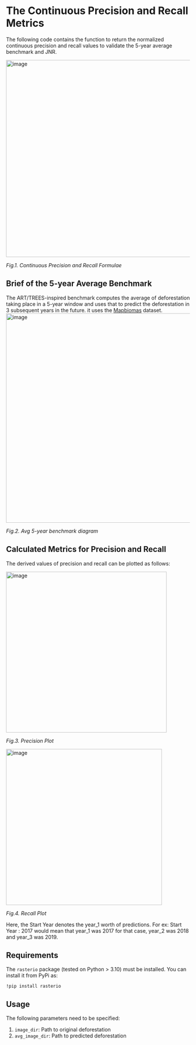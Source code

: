 # The Continuous Precision and Recall Metrics
The following code contains the function to return the normalized continuous precision and recall values to validate the 5-year average benchmark and JNR.

<img width="539" alt="image" src="https://github.com/DSSGxUK/s23_deforestation_exp/assets/83265366/42a03ced-7bce-4dd4-8154-50b6cc79fcd8">

*Fig.1. Continuous Precision and Recall Formulae*

## Brief of the 5-year Average Benchmark
The ART/TREES-inspired benchmark computes the average of deforestation taking place in a 5-year window and uses that to predict the deforestation in 3 subsequent years in the future. 
it uses the [Mapbiomas](https://https://mapbiomas.org/en/download) dataset.
<img width="573" alt="image" src="https://github.com/DSSGxUK/s23_deforestation_exp/assets/83265366/04a2b214-13f6-4cdc-acd3-0de825f3a567">

*Fig.2. Avg 5-year benchmark diagram*
## Calculated Metrics for Precision and Recall
The derived values of precision and recall can be plotted as follows:


<img width="440" alt="image" src="https://github.com/DSSGxUK/s23_deforestation_exp/assets/83265366/2aaf457e-792d-48d4-ab0a-037cc7c5089a">

*Fig.3. Precision Plot*

<img width="427" alt="image" src="https://github.com/DSSGxUK/s23_deforestation_exp/assets/83265366/2ea285b2-67a1-4266-829c-51fbfaba77fe">

*Fig.4. Recall Plot*

Here, the Start Year denotes the year_1 worth of predictions. 
For ex: Start Year : 2017 would mean that year_1 was 2017 for that case, year_2 was 2018 and year_3 was 2019.

## Requirements
The `rasterio` package (tested on Python > 3.10) must be installed. You can install it from PyPi as:

`!pip install rasterio`

## Usage
The following parameters need to be specified:
1. `image_dir`: Path to original deforestation
2. `avg_image_dir`: Path to predicted deforestation


